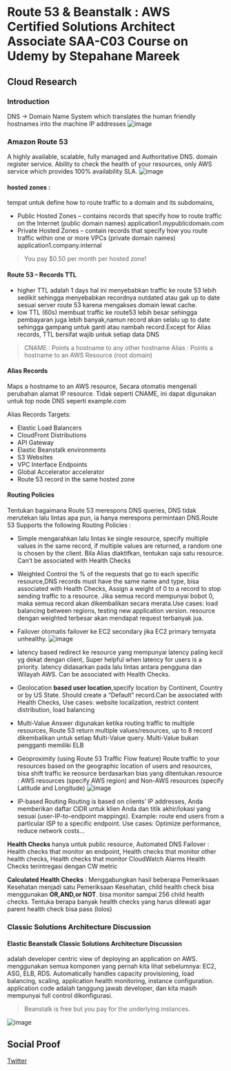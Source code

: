 # Route 53 & Beanstalk : AWS Certified Solutions Architect Associate SAA-C03 Course on Udemy by Stepahane Mareek

## Cloud Research

### Introduction
DNS → Domain Name System which translates the human friendly hostnames into the machine IP addresses
![image](https://github.com/tiaradwim1306/100daysofcloud/assets/120786669/eb31977f-d16f-4b01-a4f2-1e99c5e776b4)

### Amazon Route 53
A highly available, scalable, fully managed and Authoritative DNS. domain register service.
Ability to check the health of your resources,  only AWS service which provides 100% availability SLA.
![image](https://github.com/tiaradwim1306/100daysofcloud/assets/120786669/db737c73-a0b9-4375-97d8-5636289725cc)

#### hosted zones : 
tempat untuk define how to route traffic to a domain and its subdomains, 
- Public Hosted Zones – contains records that specify how to route traffic on the Internet (public domain names) application1.mypublicdomain.com 
- Private Hosted Zones – contain records that specify how you route traffic within one or more VPCs (private domain names) application1.company.internal
> You pay $0.50 per month per hosted zone!

#### Route 53 – Records TTL
- higher TTL adalah  1 days hal ini menyebabkan traffic ke route 53 lebih sedikit sehingga menyebabkan recordnya outdated atau gak up to date sesuai server route 53 karena mengakses domain lewat cache.
- low TTL (60s) membuat traffic ke route53 lebih besar sehingga pembayaran juga lebih banyak,namun record akan selalu up to date sehingga gampang untuk ganti atau nambah record.Except for Alias records, TTL bersifat wajib untuk setiap data DNS

> CNAME : Points a hostname to any other hostname
> Alias : Points a hostname to an AWS Resource (root domain)

#### Alias Records
Maps a hostname to an AWS resource, Secara otomatis mengenali perubahan alamat IP resource. Tidak seperti CNAME, ini dapat digunakan untuk top node DNS seperti example.com

Alias Records Targets: 
- Elastic Load Balancers 
- CloudFront Distributions 
- API Gateway 
- Elastic Beanstalk environments 
- S3 Websites 
- VPC Interface Endpoints 
- Global Accelerator accelerator 
- Route 53 record in the same hosted zone

#### Routing Policies
Tentukan bagaimana Route 53 merespons DNS queries, DNS tidak merutekan lalu lintas apa pun, ia hanya merespons permintaan DNS.Route 53 Supports the following Routing Policies :
- Simple 
mengarahkan lalu lintas ke single resource, specify multiple values in the same record, if multiple values are returned, a random one is chosen by the client. Bila Alias diaktifkan, tentukan saja satu resource. Can’t be associated with Health Checks
- Weighted
Control the % of the requests that go to each specific resource,DNS records must have the same name and type, bisa associated with Health Checks, Assign a weight of 0 to a record to stop sending traffic to a resource. Jika semua record mempunyai bobot 0, maka semua record akan dikembalikan secara merata.Use cases: load balancing between regions, testing new application version. resource dengan weighted terbesar akan mendapat request terbanyak jua.
- Failover
otomatis failover ke EC2 secondary jika EC2 primary ternyata unhealthy.
![image](https://github.com/tiaradwim1306/100daysofcloud/assets/120786669/e8abab0d-2bed-4d81-b71e-10a2cc9680e2)
- latency based
redirect ke resource yang mempunyai latency paling kecil yg dekat dengan client, Super helpful when latency for users is a priority. latency didasarkan pada lalu lintas antara pengguna dan Wilayah AWS. Can be associated with Health Checks.
- Geolocation
<b>based user location</b>,specify location by Continent, Country or by US State. Should create a “Default” record.Can be associated with Health Checks, Use cases: website localization, restrict content distribution, load balancing
- Multi-Value Answer 
digunakan ketika routing traffic to multiple resources, Route 53 return multiple values/resources, up to 8 record dikembalikan untuk setiap Multi-Value query. Multi-Value bukan pengganti memiliki ELB
- Geoproximity (using Route 53 Traffic Flow feature)
Route traffic to your resources based on the geographic location of users and resources, bisa shift traffic ke reosurce berdasarkan bias yang ditentukan.resource : AWS resources (specify AWS region) and Non-AWS resources (specify Latitude and Longitude)
![image](https://github.com/tiaradwim1306/100daysofcloud/assets/120786669/63d9ef5e-b013-46fd-b109-0291add420cb)

- IP-based Routing
Routing is based on clients’ IP addresses, Anda memberikan daftar CIDR untuk klien Anda dan titik akhir/lokasi yang sesuai (user-IP-to-endpoint mappings). Example: route end users from a particular ISP to a specific endpoint. Use cases: Optimize performance, reduce network costs…

<b>Health Checks</b> hanya untuk public resource, Automated DNS Failover : Health checks that monitor an endpoint, Health checks that monitor other health checks, Health checks that monitor CloudWatch Alarms Health Checks terintregasi dengan CW metric

<b>Calculated Health Checks</b> : Menggabungkan hasil beberapa Pemeriksaan Kesehatan menjadi satu Pemeriksaan Kesehatan, child health check bisa menggunakan <b>OR,AND,or NOT</b>. bisa monitor sampai 256 child health checks. Tentuka berapa banyak health checks yang harus dilewati agar parent health check bisa pass (lolos)

### Classic Solutions Architecture Discussion
#### Elastic Beanstalk Classic Solutions Architecture Discussion 
adalah developer centric view of deploying an application on AWS. menggunakan semua komponen yang pernah kita lihat sebelumnya: EC2, ASG, ELB, RDS.
Automatically handles capacity provisioning, load balancing, scaling, application health monitoring, instance configuration.
application code adalah tanggung jawab developer, dan kita masih mempunyai full control dikonfigurasi. 
> Beanstalk is free but you pay for the underlying instances.

![image](https://github.com/tiaradwim1306/100daysofcloud/assets/120786669/3bd15f82-f2d9-4ce8-8f82-92fe4cfd7c79)

## Social Proof
[Twitter](https://twitter.com/tiaradwim1306/status/1746777136780964292)



